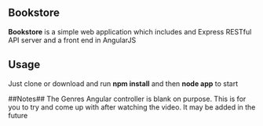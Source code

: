 ## Bookstore ##

**Bookstore** is a simple web application which includes and Express RESTful API server and a front end in AngularJS



## Usage ##
Just clone or download and run **npm install** and then **node app** to start

##Notes##
The Genres Angular controller is blank on purpose. This is for you to try and come up with after watching the video. It may be added in the future

